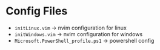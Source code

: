 # Config Files

- `initLinux.vim` -> nvim configuration for linux
- `initWindows.vim` -> nvim configuration for windows
- `Microsoft.PowerShell_profile.ps1` -> powershell config